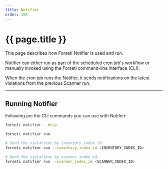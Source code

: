 ```yaml
---
title: Notifier
order: 105
---
```


# {{ page.title }}

This page describes how Forseti Notifier is used and run.

Notifier can either run as part of the scheduled cron job's workflow
or manually invoked using the Forseti command-line interface (CLI).

When the cron job runs the Notifier, it sends notifications on the
latest violations from the previous Scanner run.

---

## Running Notifier

Following are the CLI commands you can use with Notifier:

  ```bash
  forseti notifier --help

  forseti notifier run

  # Send the violations by inventory index id.
  forseti notifier run --inventory_index_id <INVENTORY_INDEX_ID>
  
  # Send the violations by scanner index id.
  forseti notifier run --scanner_index_id <SCANNER_INDEX_ID>
  ```

